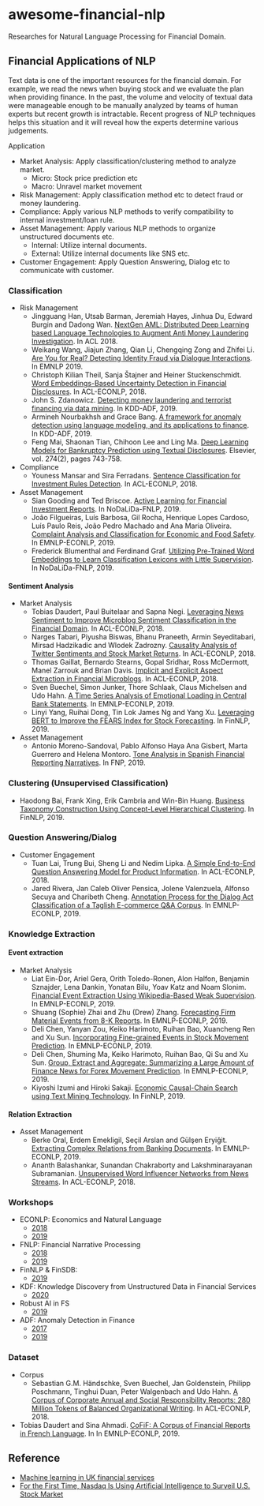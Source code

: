 # awesome-financial-nlp

Researches for Natural Language Processing for Financial Domain.

## Financial Applications of NLP

Text data is one of the important resources for the financial domain. For example, we read the news when buying stock and we evaluate the plan when providing finance. In the past, the volume and velocity of textual data were manageable enough to be manually analyzed by teams of human experts but recent growth is intractable. Recent progress of NLP techniques helps this situation and it will reveal how the experts determine various judgements.

Application

* Market Analysis: Apply classification/clustering method to analyze market.
  * Micro: Stock price prediction etc
  * Macro: Unravel market movement
* Risk Management: Apply classification method etc to detect fraud or money laundering.
* Compliance: Apply various NLP methods to verify compatibility to internal investment/loan rule.
* Asset Management: Apply various NLP methods to organize unstructured documents etc.
  * Internal: Utilize internal documents.
  * External: Utilize internal documents like SNS etc.
* Customer Engagement: Apply Question Answering, Dialog etc to communicate with customer.

### Classification

* Risk Management
  * Jingguang Han, Utsab Barman, Jeremiah Hayes, Jinhua Du, Edward Burgin and Dadong Wan. [NextGen AML: Distributed Deep Learning based Language Technologies to Augment Anti Money Laundering Investigation](https://www.aclweb.org/anthology/P18-4007/). In ACL 2018.
  * Weikang Wang, Jiajun Zhang, Qian Li, Chengqing Zong and Zhifei Li. [Are You for Real? Detecting Identity Fraud via Dialogue Interactions](https://www.aclweb.org/anthology/D19-1185/). In EMNLP 2019.
  * Christoph Kilian Theil, Sanja Štajner and Heiner Stuckenschmidt. [Word Embeddings-Based Uncertainty Detection in Financial Disclosures](https://www.aclweb.org/anthology/W18-3104/). In ACL-ECONLP, 2018.
  * John S. Zdanowicz. [Detecting money laundering and terrorist financing via data mining](https://www.researchgate.net/publication/27297312_Detecting_money_laundering_and_terrorist_financing_via_data_mining). In KDD-ADF, 2019.
  * Armineh Nourbakhsh and Grace Bang. [A framework for anomaly detection using language modeling, and its applications to finance](https://arxiv.org/abs/1908.09156). In KDD-ADF, 2019.
  * Feng Mai, Shaonan Tian, Chihoon Lee and Ling Ma. [Deep Learning Models for Bankruptcy Prediction using Textual Disclosures](https://www.researchgate.net/publication/328406629_Deep_Learning_Models_for_Bankruptcy_Prediction_using_Textual_Disclosures). Elsevier, vol. 274(2), pages 743-758.
* Compliance
  * Youness Mansar and Sira Ferradans. [Sentence Classification for Investment Rules Detection](https://www.aclweb.org/anthology/W18-3106/). In ACL-ECONLP, 2018.
* Asset Management
  * Sian Gooding and Ted Briscoe. [Active Learning for Financial Investment Reports](https://www.aclweb.org/anthology/W19-6404/). In NoDaLiDa-FNLP, 2019.
  * João Filgueiras, Luís Barbosa, Gil Rocha, Henrique Lopes Cardoso, Luís Paulo Reis, João Pedro Machado and Ana Maria Oliveira. [Complaint Analysis and Classification for Economic and Food Safety](https://www.aclweb.org/anthology/D19-5107/).  In EMNLP-ECONLP, 2019.
  * Frederick Blumenthal and Ferdinand Graf. [Utilizing Pre-Trained Word Embeddings to Learn Classification Lexicons with Little Supervision](https://www.aclweb.org/anthology/W19-6402/). In NoDaLiDa-FNLP, 2019.

#### Sentiment Analysis

* Market Analysis
  * Tobias Daudert, Paul Buitelaar and Sapna Negi. [Leveraging News Sentiment to Improve Microblog Sentiment Classification in the Financial Domain](https://www.aclweb.org/anthology/W18-3107/). In ACL-ECONLP, 2018.
  * Narges Tabari, Piyusha Biswas, Bhanu Praneeth, Armin Seyeditabari, Mirsad Hadzikadic and Wlodek Zadrozny. [Causality Analysis of Twitter Sentiments and Stock Market Returns](https://www.aclweb.org/anthology/W18-3102/). In ACL-ECONLP, 2018.
  * Thomas Gaillat, Bernardo Stearns, Gopal Sridhar, Ross McDermott, Manel Zarrouk and Brian Davis. [Implicit and Explicit Aspect Extraction in Financial Microblogs](https://www.aclweb.org/anthology/W18-3108/). In ACL-ECONLP, 2018.
  * Sven Buechel, Simon Junker, Thore Schlaak, Claus Michelsen and Udo Hahn. [A Time Series Analysis of Emotional Loading in Central Bank Statements](https://www.aclweb.org/anthology/D19-5103/). In EMNLP-ECONLP, 2019.
  * Linyi Yang, Ruihai Dong, Tin Lok James Ng and Yang Xu. [Leveraging BERT to Improve the FEARS Index for Stock Forecasting](https://www.aclweb.org/anthology/W19-5509/). In FinNLP, 2019.
* Asset Management
  * Antonio Moreno-Sandoval, Pablo Alfonso Haya Ana Gisbert, Marta Guerrero and Helena Montoro. [Tone Analysis in Spanish Financial Reporting Narratives](https://www.aclweb.org/anthology/W19-6406/). In FNP, 2019.

### Clustering (Unsupervised Classification)

* Haodong Bai, Frank Xing, Erik Cambria and Win-Bin Huang. [Business Taxonomy Construction Using Concept-Level Hierarchical Clustering](https://www.aclweb.org/anthology/W19-5501/). In FinNLP, 2019.

### Question Answering/Dialog

* Customer Engagement
  * Tuan Lai, Trung Bui, Sheng Li and Nedim Lipka. [A Simple End-to-End Question Answering Model for Product Information](https://www.aclweb.org/anthology/W18-3105/). In ACL-ECONLP, 2018.
  * Jared Rivera, Jan Caleb Oliver Pensica, Jolene Valenzuela, Alfonso Secuya and Charibeth Cheng. [Annotation Process for the Dialog Act Classification of a Taglish E-commerce Q&A Corpus](https://www.aclweb.org/anthology/D19-5108/).  In EMNLP-ECONLP, 2019.

### Knowledge Extraction

#### Event extraction

* Market Analysis
  * Liat Ein-Dor, Ariel Gera, Orith Toledo-Ronen, Alon Halfon, Benjamin Sznajder, Lena Dankin, Yonatan Bilu, Yoav Katz and Noam Slonim. [Financial Event Extraction Using Wikipedia-Based Weak Supervision](https://www.aclweb.org/anthology/D19-5102/). In EMNLP-ECONLP, 2019.
  * Shuang (Sophie) Zhai and Zhu (Drew) Zhang. [Forecasting Firm Material Events from 8-K Reports](https://www.aclweb.org/anthology/D19-5104/). In EMNLP-ECONLP, 2019.
  * Deli Chen, Yanyan Zou, Keiko Harimoto, Ruihan Bao, Xuancheng Ren and Xu Sun. [Incorporating Fine-grained Events in Stock Movement Prediction](https://www.aclweb.org/anthology/D19-5105/). In EMNLP-ECONLP, 2019.
  * Deli Chen, Shuming Ma, Keiko Harimoto, Ruihan Bao, Qi Su and Xu Sun. [Group, Extract and Aggregate: Summarizing a Large Amount of Finance News for Forex Movement Prediction](https://www.aclweb.org/anthology/D19-5106/). In EMNLP-ECONLP, 2019.
  * Kiyoshi Izumi and Hiroki Sakaji. [Economic Causal-Chain Search using Text Mining Technology](https://www.aclweb.org/anthology/W19-5510/). In FinNLP, 2019.

#### Relation Extraction

* Asset Management
  * Berke Oral, Erdem Emekligil, Seçil Arslan and Gülşen Eryiğit. [Extracting Complex Relations from Banking Documents](https://www.aclweb.org/anthology/D19-5101/). In EMNLP-ECONLP, 2019.
  * Ananth Balashankar, Sunandan Chakraborty and Lakshminarayanan Subramanian. [Unsupervised Word Influencer Networks from News Streams](https://www.aclweb.org/anthology/W18-3109/). In ACL-ECONLP, 2018.


### Workshops

* ECONLP: Economics and Natural Language 
  * [2018](https://julielab.de/econlp/2018/)
  * [2019](https://sites.google.com/view/econlp-2019)
* FNLP: Financial Narrative Processing
  * [2018](http://wp.lancs.ac.uk/cfie/fnp2018/)
  * [2019](https://www.aclweb.org/anthology/volumes/W19-64/)
* FinNLP & FinSDB: 
  * [2019](https://sites.google.com/nlg.csie.ntu.edu.tw/finnlp/home)
* KDF: Knowledge Discovery from Unstructured Data in Financial Services
  * [2020](https://aaai-kdf2020.github.io/)
* Robust AI in FS
  * [2019](https://sites.google.com/view/robust-ai-in-fs-2019/home)
* ADF: Anomaly Detection in Finance
  * [2017](https://sites.google.com/view/kdd-adf-2017)
  * [2019](https://sites.google.com/view/kdd-adf-2019)


### Dataset

* Corpus
  * Sebastian G.M. Händschke, Sven Buechel, Jan Goldenstein, Philipp Poschmann, Tinghui Duan, Peter Walgenbach and Udo Hahn. [A Corpus of Corporate Annual and Social Responsibility Reports: 280 Million Tokens of Balanced Organizational Writing](https://www.aclweb.org/anthology/W18-3103/). In ACL-ECONLP, 2018.
 * Tobias Daudert and Sina Ahmadi. [CoFiF: A Corpus of Financial Reports in French Language](https://www.aclweb.org/anthology/W19-5504/). In In EMNLP-ECONLP, 2019.

## Reference

* [Machine learning in UK financial services](https://www.bankofengland.co.uk/-/media/boe/files/report/2019/machine-learning-in-uk-financial-services.pdf)
* [For the First Time, Nasdaq Is Using Artificial Intelligence to Surveil U.S. Stock Market](https://www.nasdaq.com/articles/for-the-first-time-nasdaq-is-using-artificial-intelligence-to-surveil-u.s.-stock-market)
